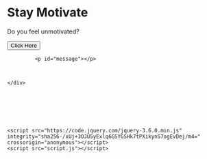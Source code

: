 <!DOCTYPE html>
<html lang="en">
<head>
    <link rel="stylesheet" href="style.css">
    <meta charset="UTF-8">
    <meta http-equiv="X-UA-Compatible" content="IE=edge">
    <meta name="viewport" content="width=device-width, initial-scale=1.0">
    <title>Motivation</title>
</head>
<body>
    <div id="main">
        <h1>Stay Motivate</h1>
        <p class="question">Do you feel unmotivated?</p>
        <button id="click-me">
            <span class="shadow"></span>
            <span class="edge"></span>
            <span class="front">Click Here</span>
        </button>
        
             <p id="message"></p>
        
        
        
    </div>
    






    <script src="https://code.jquery.com/jquery-3.6.0.min.js" 
    integrity="sha256-/xUj+3OJU5yExlq6GSYGSHk7tPXikynS7ogEvDej/m4=" 
    crossorigin="anonymous"></script>
    <script src="script.js"></script>
</body>
</html>
